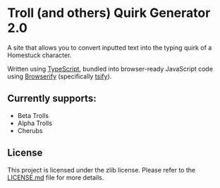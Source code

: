 # Troll (and others) Quirk Generator 2.0

A site that allows you to convert inputted text into the typing quirk of a Homestuck character.

Written using [TypeScript][ts], bundled into browser-ready JavaScript code using [Browserify][browserify] (specifically [tsify]).

## Currently supports:
* Beta Trolls
* Alpha Trolls
* Cherubs

## License
This project is licensed under the zlib license. Please refer to the [LICENSE.md](LICENSE.md) file for more details.

[ts]: https://www.typescriptlang.org
[browserify]: http://browserify.org
[tsify]: https://www.npmjs.com/package/tsify